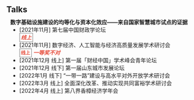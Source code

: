 <h1 id="talks"></h1>

<h2 style="margin: 60px 0px 10px;">Talks</h2>


<h4 style="margin:0 10px 0;">数字基础设施建设的均等化与资本化效应——来自国家智慧城市试点的证据</h4>

<!-- <ul style="margin:0 0 5px;">
  <li><a href=""><autocolor>[2021年11月 线上] 第七届中国财政学论坛</autocolor></a></li>
  <li><a href=""><autocolor>[2021年11月 线上] 数字经济、人工智能与经济高质量发展学术研讨会</autocolor></a></li>
  <li><a href=""><autocolor>[2021年12月 线上] 第一届「财经中国」学术峰会青年论坛</autocolor></a></li>
  <li><a href=""><autocolor>[2021年12月 线下] 第一届山东城市发展论坛</autocolor></a></li>
  <li><a href=""><autocolor>[2022年1月 线下] “一带一路”建设与高水平对外开放学术研讨会</autocolor></a></li>
  <li><a href=""><autocolor>[2022年3月 线上] 全面深化改革、推动实现共同富裕学术研讨会</autocolor></a></li>
  <li><a href=""><autocolor>[2022年4月 线上] 第八界香樟经济学年会</autocolor></a></li>
</ul> -->

<ul style="margin:0 10px 5px;">
  <li>[2021年11月] 第七届中国财政学论坛</li>  <strong><i style="color:#e74d3c; border:1px solid #757575; padding: 3px;font-size: 0.85rem;">线上</i></strong>
  <li>[2021年11月] 数字经济、人工智能与经济高质量发展学术研讨会</li> <strong style="color:#e74d3c; border:1px solid #757575; padding: 3px;font-size: 12px;">线上</style=></strong> <strong> <i style="color:#e74d3c">一等奖不对</i></strong>
  <li>[2021年12月 线上] 第一届「财经中国」学术峰会青年论坛</li>
  <li>[2021年12月 线下] 第一届山东城市发展论坛</li>
  <li>[2022年1月 线下] “一带一路”建设与高水平对外开放学术研讨会</li>
  <li>[2022年3月 线上] 全面深化改革、推动实现共同富裕学术研讨会</li>
  <li><autocolor>[2022年4月 线上] 第八界香樟经济学年会</autocolor></li>
</ul>

<!-- <h4 style="margin:0 10px 0;">...</h4>

<ul style="margin:0 0 5px;">
  <li>...</li>
</ul>

<h4 style="margin:0 10px 0;">,,,,</h4>

<ul style="margin:0 0 5px;">
  <li>...</li>
</ul>

<h4 style="margin:0 10px 0;">...</h4>

<ul style="margin:0 0 20px;">
  <li>...</li>
</ul> -->
